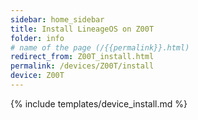 ```yaml
---
sidebar: home_sidebar
title: Install LineageOS on Z00T
folder: info
# name of the page (/{{permalink}}.html)
redirect_from: Z00T_install.html
permalink: /devices/Z00T/install
device: Z00T
---
```

{% include templates/device_install.md %}
